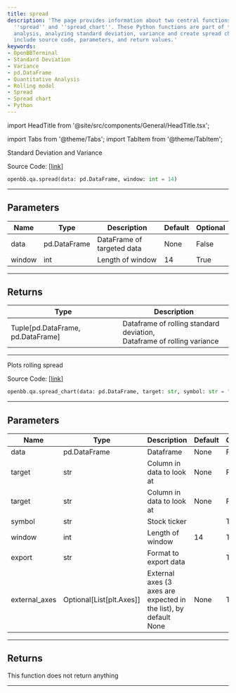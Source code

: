 ```yaml
---
title: spread
description: 'The page provides information about two central functions of the OpenBBTerminal:
  ''spread'' and ''spread_chart''. These Python functions are part of the quantitative
  analysis, analyzing standard deviation, variance and create spread charts. The descriptions
  include source code, parameters, and return values.'
keywords:
- OpenBBTerminal
- Standard Deviation
- Variance
- pd.DataFrame
- Quantitative Analysis
- Rolling model
- Spread
- Spread chart
- Python
---
```


import HeadTitle from '@site/src/components/General/HeadTitle.tsx';

<HeadTitle title="qa.spread - Reference | OpenBB SDK Docs" />

import Tabs from '@theme/Tabs';
import TabItem from '@theme/TabItem';

<Tabs>
<TabItem value="model" label="Model" default>

Standard Deviation and Variance

Source Code: [[link](https://github.com/OpenBB-finance/OpenBBTerminal/tree/main/openbb_terminal/common/quantitative_analysis/rolling_model.py#L41)]

```python
openbb.qa.spread(data: pd.DataFrame, window: int = 14)
```

---

## Parameters

| Name | Type | Description | Default | Optional |
| ---- | ---- | ----------- | ------- | -------- |
| data | pd.DataFrame | DataFrame of targeted data | None | False |
| window | int | Length of window | 14 | True |


---

## Returns

| Type | Description |
| ---- | ----------- |
| Tuple[pd.DataFrame, pd.DataFrame] | Dataframe of rolling standard deviation,<br/>Dataframe of rolling variance |
---

</TabItem>
<TabItem value="view" label="Chart">

Plots rolling spread

Source Code: [[link](https://github.com/OpenBB-finance/OpenBBTerminal/tree/main/openbb_terminal/common/quantitative_analysis/rolling_view.py#L135)]

```python
openbb.qa.spread_chart(data: pd.DataFrame, target: str, symbol: str = "", window: int = 14, export: str = "", external_axes: Optional[List[matplotlib.axes._axes.Axes]] = None)
```

---

## Parameters

| Name | Type | Description | Default | Optional |
| ---- | ---- | ----------- | ------- | -------- |
| data | pd.DataFrame | Dataframe | None | False |
| target | str | Column in data to look at | None | False |
| target | str | Column in data to look at | None | False |
| symbol | str | Stock ticker |  | True |
| window | int | Length of window | 14 | True |
| export | str | Format to export data |  | True |
| external_axes | Optional[List[plt.Axes]] | External axes (3 axes are expected in the list), by default None | None | True |


---

## Returns

This function does not return anything

---

</TabItem>
</Tabs>
